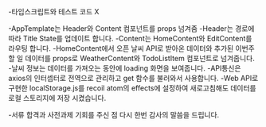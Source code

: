 -타입스크립트와 테스트 코드 X

-AppTemplate는 Header와 Content 컴포넌트를 props 넘겨줌
-Header는 경로에 따라 Title State를 업데이트 합니다.
-Content는 HomeContent와 EditContent를 라우팅 합니다.
-HomeContent에서 오픈 날씨 API로 받아온 데이터와 추가된 이번주 할 일 데이터를 props로 WeatherContent와 TodoListItem 컴포넌트로 넘겨줍니다. -날씨 정보는 데이터를 가져오는 동안에 loading 화면을 보여줍니다.
-API통신은 axios의 인터셉터로 전역으로 관리하고 get 함수를 불러와서 사용합니다.
-Web API로 구현한 localStorage.js를 recoil atom의 effects에 설정하여 새로고침해도 데이터를 로컬 스토리지에 저장 시켰습니다.

-서류 합격과 사전과제 기회를 주신 점 다시 한번 감사의 말씀을 드립니다.
